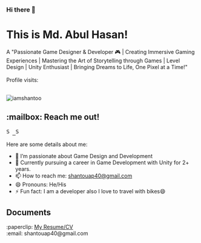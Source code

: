 ### Hi there 👋

<h1>This is Md. Abul Hasan!</h1>
A "Passionate Game Designer & Developer 🎮 | Creating Immersive Gaming Experiences | Mastering the Art of Storytelling through Games | Level Design | Unity Enthusiast | Bringing Dreams to Life, One Pixel at a Time!"
<br />
<br />
Profile visits:
<br />
<br />
<p align="left"> <img src="https://komarev.com/ghpvc/?username=iamshantoo&label=Views&color=blue&style=plastic" alt="iamshantoo" /> </p>

<h2> :mailbox: Reach me out! </h2>
<p align="left">
  <samp>
<a href="https://www.linkedin.com/in/iam-shanto">
  <img  alt="Shanto's Linkdein" width="16px" src="https://cdn.jsdelivr.net/npm/simple-icons@v3/icons/linkedin.svg" />
</a>
<a href="https://github.com/iamshantoo">
  <img  alt="Shanto's Github" width="16px" src="https://cdn.jsdelivr.net/npm/simple-icons@v3/icons/github.svg" />
</a>
  </samp>
  
 <br>
 </p>

Here are some details about me:

- 🔭 I’m passionate about Game Design and Development
- 🌱 Currently pursuing a career in Game Development with Unity for 2+ years.
- 📫 How to reach me: shantouap40@gmail.com
- 😄 Pronouns: He/His
- ⚡ Fun fact: I am a developer also I love to travel with bikes😄

<h2> Documents </h2>
:paperclip: <a href='https://drive.google.com/file/d/1hNyB5DyUqTqrzwzeCKdGg10TJfeDI6eG/view?usp=sharing'>My Resume/CV</a>
<br />
:email: shantouap40@gmail.com
